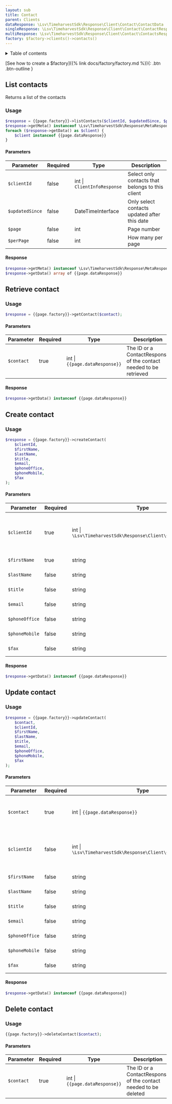 ```yaml
---
layout: sub
title: Contact
parent: Clients
dataResponse: \Lsv\TimeharvestSdk\Response\Client\Contact\ContactData
singleResponse: \Lsv\TimeharvestSdk\Response\Client\Contact\ContactResponse
multiResponse: \Lsv\TimeharvestSdk\Response\Client\Contact\ContactsResponse
factory: $factory->clients()->contacts()
---
```


<details markdown="block">
<summary class="text-delta">Table of contents</summary>
- TOC
{:toc}
</details>

[See how to create a $factory]({% link docs/factory/factory.md %}){: .btn .btn-outline }

## List contacts

Returns a list of the contacts

### Usage

```php
$response = {{page.factory}}->listContacts($clientId, $updatedSince, $page, $perPage);
$response->getMeta() instanceof \Lsv\TimeharvestSdk\Response\MetaResponse
foreach ($response->getData() as $client) {
    $client instanceof {{page.dataResponse}}
}
```

#### Parameters

| Parameter       | Required | Type                        | Description                                      |
|-----------------|----------|-----------------------------|--------------------------------------------------|
| `$clientId`     | false    | int \| `ClientInfoResponse` | Select only contacts that belongs to this client |
| `$updatedSince` | false    | DateTimeInterface           | Only select contacts updated after this date     |
| `$page`         | false    | int                         | Page number                                      |
| `$perPage`      | false    | int                         | How many per page                                |

#### Response

```php
$response->getMeta() instanceof \Lsv\TimeharvestSdk\Response\MetaResponse;
$response->getData() array of {{page.dataResponse}}
```

## Retrieve contact

### Usage

```php
$response = {{page.factory}}->getContact($contact);
```

#### Parameters

| Parameter  | Required | Type                           | Description                                                       |
|------------|----------|--------------------------------|-------------------------------------------------------------------|
| `$contact` | true     | int \| `{{page.dataResponse}}` | The ID or a ContactResponse of the contact needed to be retrieved |

#### Response

```php
$response->getData() instanceof {{page.dataResponse}}
```

## Create contact

### Usage

```php
$response = {{page.factory}}->createContact(
    $clientId,
    $firstName,
    $lastName,
    $title,
    $email,
    $phoneOffice,
    $phoneMobile,
    $fax
);
```

#### Parameters

| Parameter      | Required | Type                                                                 | Description                                                                      |
|----------------|----------|----------------------------------------------------------------------|----------------------------------------------------------------------------------|
| `$clientId`    | true     | int \| `\Lsv\TimeharvestSdk\Response\Client\ClientInfoResponse`      | The ID or a ClientResponse of the client the contact needs to be associated with |
| `$firstName`   | true     | string                                                               | First name of the contact                                                        |
| `$lastName`    | false    | string                                                               | Last name of the contact                                                         |
| `$title`       | false    | string                                                               | Title of the contact                                                             |
| `$email`       | false    | string                                                               | Email of the contact                                                             |
| `$phoneOffice` | false    | string                                                               | Office phone of the contact                                                      |
| `$phoneMobile` | false    | string                                                               | Mobile phone of the contact                                                      |
| `$fax`         | false    | string                                                               | Fax of the contact                                                               |

#### Response

```php
$response->getData() instanceof {{page.dataResponse}}
```

## Update contact

### Usage

```php
$response = {{page.factory}}->updateContact(
    $contact,
    $clientId,
    $firstName,
    $lastName,
    $title,
    $email,
    $phoneOffice,
    $phoneMobile,
    $fax
);
```

#### Parameters

| Parameter      | Required | Type                                                            | Description                                                                      |
|----------------|----------|-----------------------------------------------------------------|----------------------------------------------------------------------------------|
| `$contact`     | true     | int \| `{{page.dataResponse}}`                                  | The ID or a ContactResponse of the contact needed to be updated                  |
| `$clientId`    | false    | int \| `\Lsv\TimeharvestSdk\Response\Client\ClientInfoResponse` | The ID or a ClientResponse of the client the contact needs to be associated with |
| `$firstName`   | false    | string                                                          | First name of the contact                                                        |
| `$lastName`    | false    | string                                                          | Last name of the contact                                                         |
| `$title`       | false    | string                                                          | Title of the contact                                                             |
| `$email`       | false    | string                                                          | Email of the contact                                                             |
| `$phoneOffice` | false    | string                                                          | Office phone of the contact                                                      |
| `$phoneMobile` | false    | string                                                          | Mobile phone of the contact                                                      |
| `$fax`         | false    | string                                                          | Fax of the contact                                                               |

#### Response

```php
$response->getData() instanceof {{page.dataResponse}}
```

## Delete contact

### Usage

```php
{{page.factory}}->deleteContact($contact);
```

#### Parameters

| Parameter  | Required | Type                           | Description                                                     |
|------------|----------|--------------------------------|-----------------------------------------------------------------|
| `$contact` | true     | int \| `{{page.dataResponse}}` | The ID or a ContactResponse of the contact needed to be deleted |
